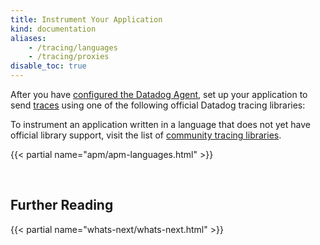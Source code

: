 ```yaml
---
title: Instrument Your Application
kind: documentation
aliases:
    - /tracing/languages
    - /tracing/proxies
disable_toc: true
---
```


After you have [configured the Datadog Agent][1], set up your application to send [traces][2] using one of the following official Datadog tracing libraries:

To instrument an application written in a language that does not yet have official library support, visit the list of [community tracing libraries][3].

{{< partial name="apm/apm-languages.html" >}}

<br>

## Further Reading

{{< partial name="whats-next/whats-next.html" >}}

[1]: /tracing/send_traces/
[2]: /tracing/visualization/#trace
[3]: /developers/libraries/#apm-tracing-client-libraries
